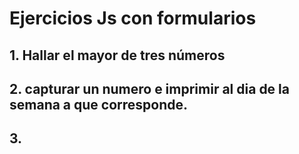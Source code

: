 # Ejercicios Js con formularios

## 1. Hallar el mayor de tres números

## 2. capturar un numero e imprimir al dia de la semana a que corresponde.

## 3. 